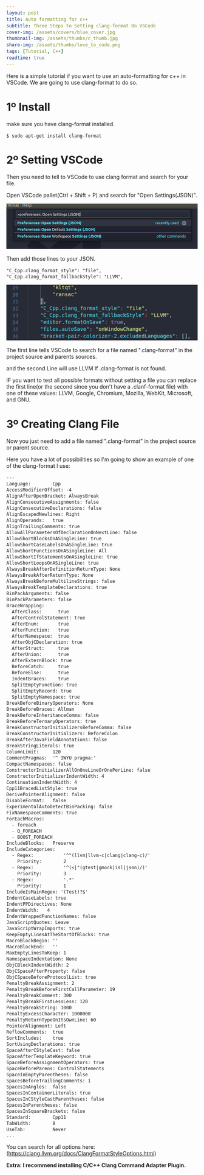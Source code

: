 ```yaml
---
layout: post
title: Auto formatting for c++
subtitle: Three Steps to Setting clang-format On VSCode
cover-img: /assets/covers/blue_cover.jpg
thumbnail-img: /assets/thumbs/c_thumb.jpg
share-img: /assets/thumbs/love_to_code.png
tags: [Tutorial, C++]
readtime: true
---
```


Here is a simple tutorial if you want to use an auto-formatting for c++ in VSCode. We are going to use clang-format to do so.

# 1º Install

make sure you have clang-format installed.


```
$ sudo apt-get install clang-format
```

# 2º Setting VSCode

Then you need to tell to VSCode to use clang format and search for your file.

Open VSCode pallet(Ctrl + Shift + P) and search for "Open Settings(JSON)".

<div style="text-align:center;">
  <a href="/assets/img/clang/settingsJson.png">
    <img src="/assets/img/clang/settingsJson.png" alt="travis">
  </a>
</div>

Then add those lines to your JSON.

```
"C_Cpp.clang_format_style": "file",
"C_Cpp.clang_format_fallbackStyle": "LLVM",
```

<div style="text-align:center;">
  <a href="/assets/img/clang/clangSave.png">
    <img src="/assets/img/clang/clangSave.png" alt="travis">
  </a>
</div>



The first line tells VSCode to search for a file named ".clang-format" in the project source and parents sources.

and the second Line will use LLVM If .clang-format is not found.

IF you want to test all possible formats without setting a file you can replace the first line(or the second since you don't have a .clanf-format file) with one of these values: LLVM, Google, Chromium, Mozilla, WebKit, Microsoft, and GNU.

# 3º Creating Clang File

Now you just need to add a file named ".clang-format" in the project source or parent source.

Here you have a lot of possibilities so I'm going to show an example of one of the clang-format I use:

```
---
Language:        Cpp
AccessModifierOffset: -4
AlignAfterOpenBracket: AlwaysBreak
AlignConsecutiveAssignments: false
AlignConsecutiveDeclarations: false
AlignEscapedNewlines: Right
AlignOperands:   true
AlignTrailingComments: true
AllowAllParametersOfDeclarationOnNextLine: false
AllowShortBlocksOnASingleLine: true
AllowShortCaseLabelsOnASingleLine: true
AllowShortFunctionsOnASingleLine: All
AllowShortIfStatementsOnASingleLine: true
AllowShortLoopsOnASingleLine: true
AlwaysBreakAfterDefinitionReturnType: None
AlwaysBreakAfterReturnType: None
AlwaysBreakBeforeMultilineStrings: false
AlwaysBreakTemplateDeclarations: true
BinPackArguments: false
BinPackParameters: false
BraceWrapping:
  AfterClass:      true
  AfterControlStatement: true
  AfterEnum:       true
  AfterFunction:   true
  AfterNamespace:  true
  AfterObjCDeclaration: true
  AfterStruct:     true
  AfterUnion:      true
  AfterExternBlock: true
  BeforeCatch:     true
  BeforeElse:      true
  IndentBraces:    true
  SplitEmptyFunction: true
  SplitEmptyRecord: true
  SplitEmptyNamespace: true
BreakBeforeBinaryOperators: None
BreakBeforeBraces: Allman
BreakBeforeInheritanceComma: false
BreakBeforeTernaryOperators: true
BreakConstructorInitializersBeforeComma: false
BreakConstructorInitializers: BeforeColon
BreakAfterJavaFieldAnnotations: false
BreakStringLiterals: true
ColumnLimit:     120
CommentPragmas:  '^ IWYU pragma:'
CompactNamespaces: false
ConstructorInitializerAllOnOneLineOrOnePerLine: false
ConstructorInitializerIndentWidth: 4
ContinuationIndentWidth: 4
Cpp11BracedListStyle: true
DerivePointerAlignment: false
DisableFormat:   false
ExperimentalAutoDetectBinPacking: false
FixNamespaceComments: true
ForEachMacros:
  - foreach
  - Q_FOREACH
  - BOOST_FOREACH
IncludeBlocks:   Preserve
IncludeCategories:
  - Regex:           '^"(llvm|llvm-c|clang|clang-c)/'
    Priority:        2
  - Regex:           '^(<|"(gtest|gmock|isl|json)/)'
    Priority:        3
  - Regex:           '.*'
    Priority:        1
IncludeIsMainRegex: '(Test)?$'
IndentCaseLabels: true
IndentPPDirectives: None
IndentWidth:   4
IndentWrappedFunctionNames: false
JavaScriptQuotes: Leave
JavaScriptWrapImports: true
KeepEmptyLinesAtTheStartOfBlocks: true
MacroBlockBegin: ''
MacroBlockEnd:   ''
MaxEmptyLinesToKeep: 1
NamespaceIndentation: None
ObjCBlockIndentWidth: 2
ObjCSpaceAfterProperty: false
ObjCSpaceBeforeProtocolList: true
PenaltyBreakAssignment: 2
PenaltyBreakBeforeFirstCallParameter: 19
PenaltyBreakComment: 300
PenaltyBreakFirstLessLess: 120
PenaltyBreakString: 1000
PenaltyExcessCharacter: 1000000
PenaltyReturnTypeOnItsOwnLine: 60
PointerAlignment: Left
ReflowComments:  true
SortIncludes:    true
SortUsingDeclarations: true
SpaceAfterCStyleCast: false
SpaceAfterTemplateKeyword: true
SpaceBeforeAssignmentOperators: true
SpaceBeforeParens: ControlStatements
SpaceInEmptyParentheses: false
SpacesBeforeTrailingComments: 1
SpacesInAngles:  false
SpacesInContainerLiterals: true
SpacesInCStyleCastParentheses: false
SpacesInParentheses: false
SpacesInSquareBrackets: false
Standard:        Cpp11
TabWidth:        8
UseTab:          Never
...
```

You can search for all options here: (https://clang.llvm.org/docs/ClangFormatStyleOptions.html)

**Extra: I recommend installing C/C++ Clang Command Adapter Plugin.**
